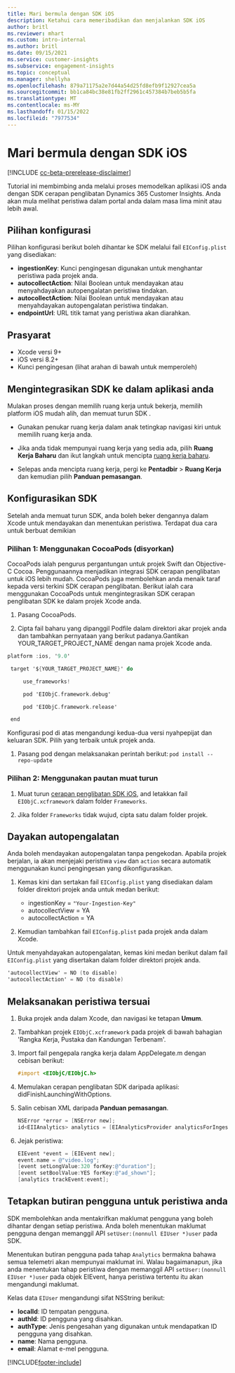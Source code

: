 ```yaml
---
title: Mari bermula dengan SDK iOS
description: Ketahui cara memeribadikan dan menjalankan SDK iOS
author: britl
ms.reviewer: mhart
ms.custom: intro-internal
ms.author: britl
ms.date: 09/15/2021
ms.service: customer-insights
ms.subservice: engagement-insights
ms.topic: conceptual
ms.manager: shellyha
ms.openlocfilehash: 879a71175a2e7d44a54d25fd8efb9f12927cea5a
ms.sourcegitcommit: bb1ca84bc38e81fb2ff2961c457384b7beb5b5fa
ms.translationtype: MT
ms.contentlocale: ms-MY
ms.lasthandoff: 01/15/2022
ms.locfileid: "7977534"
---
```

# <a name="get-started-with-the-ios-sdk"></a>Mari bermula dengan SDK iOS

[!INCLUDE [cc-beta-prerelease-disclaimer](includes/cc-beta-prerelease-disclaimer.md)]

Tutorial ini membimbing anda melalui proses memodelkan aplikasi iOS anda dengan SDK cerapan penglibatan Dynamics 365 Customer Insights. Anda akan mula melihat peristiwa dalam portal anda dalam masa lima minit atau lebih awal.

## <a name="configuration-options"></a>Pilihan konfigurasi

Pilihan konfigurasi berikut boleh dihantar ke SDK melalui fail `EIConfig.plist` yang disediakan:

- **ingestionKey**: Kunci pengingesan digunakan untuk menghantar peristiwa pada projek anda.
- **autocollectAction**: Nilai Boolean untuk mendayakan atau menyahdayakan autopengalatan peristiwa tindakan.
- **autocollectAction**: Nilai Boolean untuk mendayakan atau menyahdayakan autopengalatan peristiwa tindakan.
- **endpointUrl**: URL titik tamat yang peristiwa akan diarahkan.

## <a name="prerequisites"></a>Prasyarat

- Xcode versi 9+
- iOS versi 8.2+
- Kunci pengingesan (lihat arahan di bawah untuk memperoleh)

## <a name="integrate-the-sdk-into-your-application"></a>Mengintegrasikan SDK ke dalam aplikasi anda

Mulakan proses dengan memilih ruang kerja untuk bekerja, memilih platform iOS mudah alih, dan memuat turun SDK .

- Gunakan penukar ruang kerja dalam anak tetingkap navigasi kiri untuk memilih ruang kerja anda.

- Jika anda tidak mempunyai ruang kerja yang sedia ada, pilih **Ruang Kerja Baharu** dan ikut langkah untuk mencipta [ruang kerja baharu](create-workspace.md).

- Selepas anda mencipta ruang kerja, pergi ke **Pentadbir** > **Ruang Kerja** dan kemudian pilih **Panduan pemasangan**.

## <a name="configure-the-sdk"></a>Konfigurasikan SDK

Setelah anda memuat turun SDK, anda boleh beker dengannya dalam Xcode untuk mendayakan dan menentukan peristiwa. Terdapat dua cara untuk berbuat demikian

### <a name="option-1-using-cocoapods-recommended"></a>Pilihan 1: Menggunakan CocoaPods (disyorkan)
CocoaPods ialah pengurus pergantungan untuk projek Swift dan Objective-C Cocoa. Penggunaannya menjadikan integrasi SDK cerapan penglibatan untuk iOS lebih mudah. CocoaPods juga membolehkan anda menaik taraf kepada versi terkini SDK cerapan penglibatan. Berikut ialah cara menggunakan CocoaPods untuk mengintegrasikan SDK cerapan penglibatan SDK ke dalam projek Xcode anda. 

1. Pasang CocoaPods. 

1. Cipta fail baharu yang dipanggil Podfile dalam direktori akar projek anda dan tambahkan pernyataan yang berikut padanya.Gantikan YOUR_TARGET_PROJECT_NAME dengan nama projek Xcode anda. 
```objectivec
platform :ios, '9.0'  

 target '${YOUR_TARGET_PROJECT_NAME}' do 

     use_frameworks!   

     pod 'EIObjC.framework.debug' 

     pod 'EIObjC.framework.release' 

 end 
```
Konfigurasi pod di atas mengandungi kedua-dua versi nyahpepijat dan keluaran SDK. Pilih yang terbaik untuk projek anda.

1. Pasang pod dengan melaksanakan perintah berikut: `pod install --repo-update `

### <a name="option-2-using-download-link"></a>Pilihan 2: Menggunakan pautan muat turun

1. Muat turun [cerapan penglibatan SDK iOS](https://download.pi.dynamics.com/sdk/EI-SDKs/ei-ios-sdk.zip), and letakkan fail `EIObjC.xcframework` dalam folder `Frameworks`.

1. Jika folder `Frameworks` tidak wujud, cipta satu dalam folder projek.

## <a name="enable-auto-instrumentation"></a>Dayakan autopengalatan
 
Anda boleh mendayakan autopengalatan tanpa pengekodan. Apabila projek berjalan, ia akan menjejaki peristiwa `view` dan `action` secara automatik menggunakan kunci pengingesan yang dikonfigurasikan. 

1. Kemas kini dan sertakan fail `EIConfig.plist` yang disediakan dalam folder direktori projek anda untuk medan berikut:
    - ingestionKey = `"Your-Ingestion-Key"`
    - autocollectView = YA
    - autocollectAction = YA

2. Kemudian tambahkan fail `EIConfig.plist` pada projek anda dalam Xcode. 



Untuk menyahdayakan autopengalatan, kemas kini medan berikut dalam fail `EIConfig.plist` yang disertakan dalam folder direktori projek anda. 

```objectivec
'autocollectView' = NO (to disable)
'autocollectAction' = NO (to disable)
```


## <a name="implement-custom-events"></a>Melaksanakan peristiwa tersuai

1. Buka projek anda dalam Xcode, dan navigasi ke tetapan **Umum**. 
1. Tambahkan projek `EIObjC.xcframework` pada projek di bawah bahagian 'Rangka Kerja, Pustaka dan Kandungan Terbenam'.

1. Import fail pengepala rangka kerja dalam AppDelegate.m dengan cebisan berikut:

    ```objectivec
    #import <EIObjC/EIObjC.h>
    ```

1. Memulakan cerapan penglibatan SDK daripada aplikasi: didFinishLaunchingWithOptions.
1. Salin cebisan XML daripada **Panduan pemasangan**.

    ```objectivec
    NSError *error = [NSError new];
    id<EIIAnalytics> analytics = [EIAnalyticsProvider analyticsForIngestionKey:nil error:&error];
    ```

1. Jejak peristiwa:

    ```objectivec
    EIEvent *event = [EIEvent new];
    event.name = @"video.log";
    [event setLongValue:320 forKey:@"duration"];
    [event setBoolValue:YES forKey:@"ad_shown"];
    [analytics trackEvent:event];
    ```

## <a name="set-user-details-for-your-event"></a>Tetapkan butiran pengguna untuk peristiwa anda

SDK membolehkan anda mentakrifkan maklumat pengguna yang boleh dihantar dengan setiap peristiwa. Anda boleh menentukan maklumat pengguna dengan memanggil API `setUser:(nonnull EIUser *)user` pada SDK.

Menentukan butiran pengguna pada tahap `Analytics` bermakna bahawa semua telemetri akan mempunyai maklumat ini. Walau bagaimanapun, jika anda menentukan tahap peristiwa dengan memanggil API `setUser:(nonnull EIUser *)user` pada objek EIEvent, hanya peristiwa tertentu itu akan mengandungi maklumat.

Kelas data `EIUser` mengandungi sifat NSString berikut:

- **localId**: ID tempatan pengguna.
- **authId**: ID pengguna yang disahkan.
- **authType**: Jenis pengesahan yang digunakan untuk mendapatkan ID pengguna yang disahkan.
- **name**: Nama pengguna.
- **email**: Alamat e-mel pengguna.


[!INCLUDE[footer-include](../includes/footer-banner.md)]

